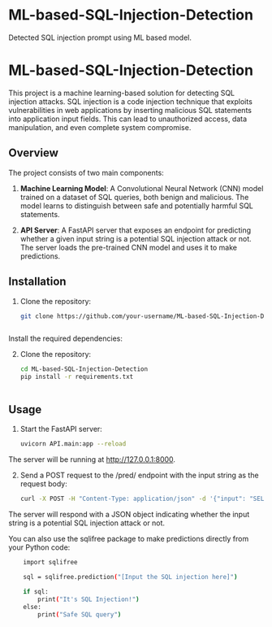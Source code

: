# ML-based-SQL-Injection-Detection
Detected SQL injection prompt using ML based model. 

# ML-based-SQL-Injection-Detection

This project is a machine learning-based solution for detecting SQL injection attacks. SQL injection is a code injection technique that exploits vulnerabilities in web applications by inserting malicious SQL statements into application input fields. This can lead to unauthorized access, data manipulation, and even complete system compromise.

## Overview

The project consists of two main components:

1. **Machine Learning Model**: A Convolutional Neural Network (CNN) model trained on a dataset of SQL queries, both benign and malicious. The model learns to distinguish between safe and potentially harmful SQL statements.

2. **API Server**: A FastAPI server that exposes an endpoint for predicting whether a given input string is a potential SQL injection attack or not. The server loads the pre-trained CNN model and uses it to make predictions.

## Installation

1. Clone the repository:

   ```bash
   git clone https://github.com/your-username/ML-based-SQL-Injection-Detection.git



Install the required dependencies:

2. Clone the repository:

   ```bash
   cd ML-based-SQL-Injection-Detection
   pip install -r requirements.txt



## Usage
1. Start the FastAPI server:
    ```bash
    uvicorn API.main:app --reload


The server will be running at http://127.0.0.1:8000.

2. Send a POST request to the /pred/ endpoint with the input string as the request body:
    ```bash
    curl -X POST -H "Content-Type: application/json" -d '{"input": "SELECT * FROM users WHERE id = 1 OR 1=1;"}' http://127.0.0.1:8000/pred/

The server will respond with a JSON object indicating whether the input string is a potential SQL injection attack or not.

You can also use the sqlifree package to make predictions directly from your Python code:
```bash
    import sqlifree
    
    sql = sqlifree.prediction("[Input the SQL injection here]")

    if sql:
        print("It's SQL Injection!")
    else:
        print("Safe SQL query")